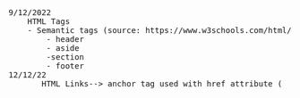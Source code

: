 <pre>9/12/2022
    HTML Tags
    - Semantic tags (source: https://www.w3schools.com/html/html5_semantic_elements.asp)
        - header 
        - aside
        -section
        - footer
12/12/22
       HTML Links--> anchor tag used with href attribute (<a href="url>jnf</a>)
       we can use target attributes with anchor tag
</pre>


